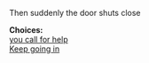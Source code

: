 Then suddenly the door shuts close 

**Choices:**  
[you call for help](s2-jwere.md)  
[Keep going in](s1-yhs.md)